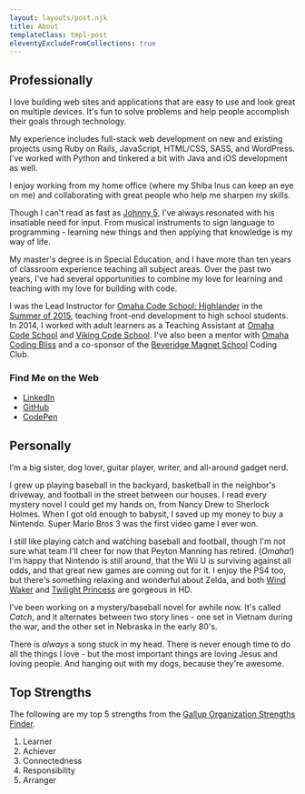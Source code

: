 ```yaml
---
layout: layouts/post.njk
title: About
templateClass: tmpl-post
eleventyExcludeFromCollections: true
---
```


## Professionally

I love building web sites and applications that are easy to use and look great on multiple devices.  It's fun to solve problems and help people accomplish their goals through technology.  

My experience includes full-stack web development on new and existing projects using Ruby on Rails, JavaScript, HTML/CSS, SASS, and WordPress.  I've worked with Python and tinkered a bit with Java and iOS development as well.  

I enjoy working from my home office (where my Shiba Inus can keep an eye on me) and collaborating with great people who help me sharpen my skills.
 
Though I can't read as fast as <a href="https://youtu.be/Pj-qBUWOYfE" target="__blank">Johnny 5</a>, I've always resonated with his insatiable need for input.  From musical instruments to sign language to programming - learning new things and then applying that knowledge is my way of life.  

My master's degree is in Special Education, and I have more than ten years of classroom experience teaching all subject areas.  Over the past two years, I've had several opportunities to combine my love for learning and teaching with my love for building with code. 

I was the Lead Instructor for [Omaha Code School: Highlander](http://highlander.omahacodeschool.com/) in the [Summer of 2015](http://highlander.omahacodeschool.com/summer-2015/), teaching front-end development to high school students.  In 2014, I worked with adult learners as a Teaching Assistant at [Omaha Code School](http://www.omahacodeschool.com/) and [Viking Code School](http://www.vikingcodeschool.com/).  I've also been a mentor with [Omaha Coding Bliss](http://www.meetup.com/Coding-Bliss/) and a co-sponsor of the [Beveridge Magnet School](http://beveridge.ops.org/) Coding Club.

### Find Me on the Web

*  [LinkedIn](https://www.linkedin.com/in/abbyjones80)
*  [GitHub](https://github.com/AbbyJonesDev?tab=repositories)
*  [CodePen](http://codepen.io/AbbyJonesDev/)

## Personally

I’m a big sister, dog lover, guitar player, writer, and all-around gadget nerd.

I grew up playing baseball in the backyard, basketball in the neighbor's driveway, and football in the street between our houses.  I read every mystery novel I could get my hands on, from Nancy Drew to Sherlock Holmes.  When I got old enough to babysit, I saved up my money to buy a Nintendo.  Super Mario Bros 3 was the first video game I ever won.

I still like playing catch and watching baseball and football, though I'm not sure what team I'll cheer for now that Peyton Manning has retired.  (*Omaha!*)  I'm happy that Nintendo is still around, that the Wii U is surviving against all odds, and that great new games are coming out for it.  I enjoy the PS4 too, but there's something relaxing and wonderful about Zelda, and both [Wind Waker](http://www.zelda.com/windwaker/) and [Twilight Princess](http://zelda.com/twilight-princess-hd/) are gorgeous in HD.    

I've been working on a mystery/baseball novel for awhile now.  It's called _Catch_, and it alternates between two story lines - one set in Vietnam during the war, and the other set in Nebraska in the early 80's.

There is _always_ a song stuck in my head. There is never enough time to do all the things I love - but the most important things are loving Jesus and loving people. And hanging out with my dogs, because they're awesome.

## Top Strengths

The following are my top 5 strengths from the [Gallup Organization Strengths Finder](https://www.gallupstrengthscenter.com/).

1.  Learner
2.  Achiever
3.  Connectedness
4.  Responsibility
5.  Arranger